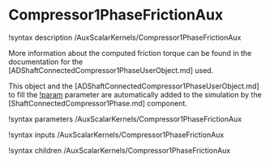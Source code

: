 # Compressor1PhaseFrictionAux

!syntax description /AuxScalarKernels/Compressor1PhaseFrictionAux

More information about the computed friction torque can be found in the
documentation for the [ADShaftConnectedCompressor1PhaseUserObject.md] used.

This object and the [ADShaftConnectedCompressor1PhaseUserObject.md] to fill the
[!param](/AuxScalarKernels/Compressor1PhaseFrictionAux/compressor_uo) parameter are
automatically added to the simulation by the [ShaftConnectedCompressor1Phase.md] component.

!syntax parameters /AuxScalarKernels/Compressor1PhaseFrictionAux

!syntax inputs /AuxScalarKernels/Compressor1PhaseFrictionAux

!syntax children /AuxScalarKernels/Compressor1PhaseFrictionAux
